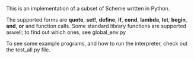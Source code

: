 This is an implementation of a subset of Scheme written in Python.

The supported forms are **quote**, **set!**, **define**, **if**, **cond**, **lambda**, **let**, **begin**, **and**, **or** and function calls. Some standard library functions are supported aswell; to find out which ones, see global_env.py

To see some example programs, and how to run the interpreter, check out the
test_all.py file.
